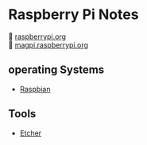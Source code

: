 # Raspberry Pi Notes

:link: [raspberrypi.org](https://www.raspberrypi.org/)  
:closed_book: [magpi.raspberrypi.org](https://magpi.raspberrypi.org/)

## operating Systems

- [Raspbian](https://www.raspbian.org/)

## Tools

- [Etcher](https://www.balena.io/etcher/)
